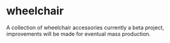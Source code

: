 # wheelchair
A collection of wheelchair accessories currently a beta project, improvements will be made for eventual mass production.
